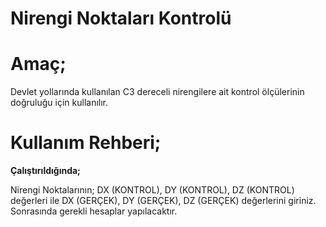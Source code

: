 # Nirengi Noktaları Kontrolü

**Amaç;**
=========

Devlet yollarında kullanılan C3 dereceli nirengilere ait kontrol ölçülerinin doğruluğu için kullanılır.

**Kullanım Rehberi;**
=====================

**Çalıştırıldığında;**

Nirengi Noktalarının; DX (KONTROL), DY (KONTROL), DZ (KONTROL) değerleri ile  DX (GERÇEK), DY (GERÇEK), DZ (GERÇEK) değerlerini giriniz. Sonrasında gerekli hesaplar yapılacaktır.
